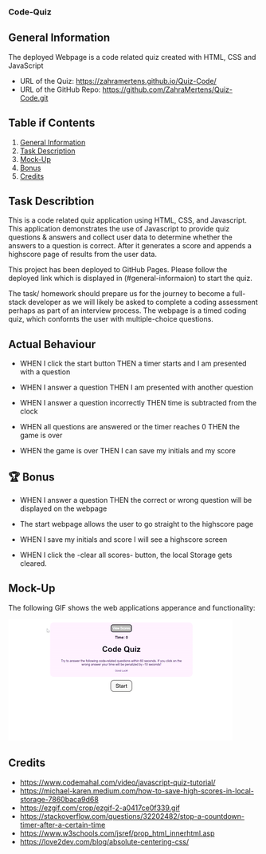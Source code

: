### Code-Quiz

## General Information

The deployed Webpage is a code related quiz created with HTML, CSS and JavaScript

* URL of the Quiz: https://zahramertens.github.io/Quiz-Code/
* URL of the GitHub Repo: https://github.com/ZahraMertens/Quiz-Code.git


## Table if Contents
1. [General Information](#general-informaion)
2. [Task Description](#task-description)
3. [Mock-Up](#mock-up)
4. [Bonus](#bonus)
5. [Credits](#credits)


## Task Describtion

This is a code related quiz application using HTML, CSS, and Javascript. This application demonstrates the use of Javascript to provide quiz questions & answers and collect user data to determine whether the answers to a question is correct. After it generates a score and appends a highscore page of results from the user data.

This project has been deployed to GitHub Pages. Please follow the deployed link which is displayed in (#general-informaion) to start the quiz.

The task/ homework should prepare us for the journey to become a full-stack developer as we will likely be asked to complete a coding assessment perhaps as part of an interview process.
The webpage is a timed coding quiz, which confornts the user with multiple-choice questions.


## Actual Behaviour

* WHEN I click the start button THEN a timer starts and I am presented with a question

* WHEN I answer a question THEN I am presented with another question

* WHEN I answer a question incorrectly THEN time is subtracted from the clock

* WHEN all questions are answered or the timer reaches 0 THEN the game is over

* WHEN the game is over THEN I can save my initials and my score

## 🏆 Bonus


* WHEN I answer a question THEN the correct or wrong question will be displayed on the webpage

* The start webpage allows the user to go straight to the highscore page

* WHEN I save my initials and score I will see a highscore screen

* WHEN I click the -clear all scores- button, the local Storage gets cleared.

## Mock-Up

The following GIF shows the web applications apperance and functionality:

![Code-Quiz-Demo](./assets/images/code-quiz.gif)

## Credits

* https://www.codemahal.com/video/javascript-quiz-tutorial/
* https://michael-karen.medium.com/how-to-save-high-scores-in-local-storage-7860baca9d68
* https://ezgif.com/crop/ezgif-2-a0417ce0f339.gif
* https://stackoverflow.com/questions/32202482/stop-a-countdown-timer-after-a-certain-time
* https://www.w3schools.com/jsref/prop_html_innerhtml.asp
* https://love2dev.com/blog/absolute-centering-css/


